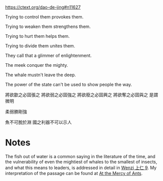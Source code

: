 https://ctext.org/dao-de-jing#n11627

Trying to control them
provokes them.

Trying to weaken them
strengthens them.

Trying to hurt them
helps them.

Trying to divide them
unites them.

They call that
a glimmer of enlightenment.

The meek
conquer the mighty.

The whale
mustn't leave the deep.

The power of the state
can't be used
to show people the way.

將欲歙之必固張之
將欲弱之必固強之
將欲廢之必固興之
將欲奪之必固與之
是謂微明

柔弱勝剛強

魚不可脫於淵
國之利器不可以示人

# Notes

The fish out of water
is a common saying
in the literature of the time,
and the vulnerability
of even the mightiest of whales
to the smallest of insects,
and what this means to leaders,
is addressed in detail in
[Wenzi 上仁 9](https://ctext.org/wenzi/shang-ren#n58667 "Source code").
My interpretation of the passage can be found at
[At the Mercy of Ants](/blog/ants-part-1 "Read At the Mercy of Ants - Part 1").
